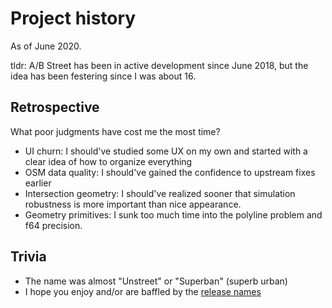 # Project history

As of June 2020.

tldr: A/B Street has been in active development since June 2018, but the idea
has been festering since I was about 16.

## Retrospective

What poor judgments have cost me the most time?

- UI churn: I should've studied some UX on my own and started with a clear idea
  of how to organize everything
- OSM data quality: I should've gained the confidence to upstream fixes earlier
- Intersection geometry: I should've realized sooner that simulation robustness
  is more important than nice appearance.
- Geometry primitives: I sunk too much time into the polyline problem and f64
  precision.

## Trivia

- The name was almost "Unstreet" or "Superban" (superb urban)
- I hope you enjoy and/or are baffled by the
  [release names](https://github.com/dabreegster/abstreet/releases)
